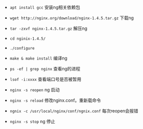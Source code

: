 - `apt install gcc` 安装ng相关依赖包
-  `wget http://nginx.org/download/nginx-1.4.5.tar.gz` 下载ng
- `tar -zxvf nginx-1.4.5.tar.gz` 解压ng
- `cd nginix-1.4.5/` 
- `./configure` 
- `make & make install` 编译ng
 
- `ps -ef | grep nginx` 查看ng的进程
- `lsof -i:xxxx` 查看端口号是否被暂用
- `nginx -s reopen` ng 启动
- `nginx -s reload` 修改nginx.conf。重新载命令
- `ngnix -c /usr/local/nginx/conf/ngnix.conf` 每次reopen会报错
- `nginx -s stop` ng 停止